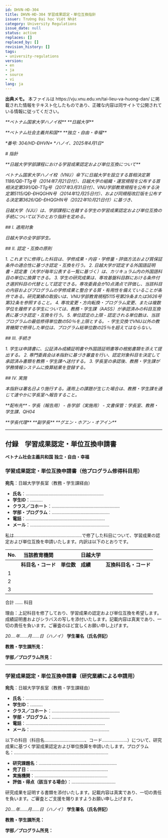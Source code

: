 ```yaml
---
id: DHVN-HD-304
title: DHVN-HD-304 学習成果認定・単位互換指針
issuer: Trường Đại học Việt Nhật
category: University Regulations
issue_date: null
status: active
replaces: []
replaced_by: []
revision_history: []
tags:
- university-regulations
version:
- en
- ja
- source
- vi
lang: ja
---
```

<div class="source-note" role="note" aria-label="出典メモ">
  <p><strong>出典メモ。</strong> 本ファイルは https://vju.vnu.edu.vn/tai-lieu-va-huong-dan/ に掲載された情報をテキスト化したものであり、正確な内容は同サイトで公開されている情報に従ってください。</p>
  <p><em>**ベトナム国家大学ハノイ校** **日越大学**</em></p>
  <p><em>**ベトナム社会主義共和国** **独立・自由・幸福**</em></p>
  <p><em>*番号: 304/HD-ĐHVN* *ハノイ、2025年4月1日*</em></p>
  <p><em># 指針</em></p>
  <p><em>**日越大学学部課程における学習成果認定および単位互換について**</em></p>
  <p><em>ベトナム国家大学ハノイ校（VNU）傘下に日越大学を設立する首相決定第1186/QĐ-TTg号（2014年7月21日付）、日越大学の組織・運営規程を公布する首相決定第391/QĐ-TTg号（2017年3月31日付）、VNU学部教育規程を公布する決定第5115/QĐ-ĐHQGHN号（2014年12月25日付）、および同規程改訂版を公布する決定第3626/QĐ-ĐHQGHN号（2022年10月21日付）に基づき、</em></p>
  <p><em>日越大学（VJU）は、学部課程に在籍する学生の学習成果認定および単位互換の手続について以下のとおり指針を定める。</em></p>
  <p><em>## I. 適用対象</em></p>
  <p><em>日越大学の全学部学生。</em></p>
  <p><em>## II. 認定・互換の原則</em></p>
  <p><em>1. これまでに修得した科目は、学修成果・内容・学修量・評価方法および質保証条件の適合性に基づき認定・互換を行う。 2. 日越大学が認定する外国語証明書・認定書（大学が毎年公表する一覧に基づく）は、カリキュラム内の外国語科目の単位に換算できる。 3. 学生の研究成果は、専攻基盤科目群における条件付き選択科目の代替として認定できる。専攻委員会が10点満点で評価し、当該科目の内容およびプログラムの学修成果と整合する質・有用性を備えていることが条件である。研究業績の取扱いは、VNU学部教育規程5115号第29条または3626号第32条を参照すること。 4. 専攻変更・方向転換・プログラム変更、または複数学位を履修する学生については、教務・学生課（AASS）が承認済みの科目互換表に基づき認定・互換を行う。 5. 単位認定の上限 - 認定される単位数は、当該プログラムの最低修得単位数の50％を上限とする。 - 学生交換でVNU以外の教育機関で修得した単位は、プログラム総単位数の25％を超えてはならない。</em></p>
  <p><em>## III. 手続き</em></p>
  <p><em>1. 学生は申請書に、公証済み成績証明書や外国語証明書等の根拠書類を添えて提出する。 2. 専門委員会は本指針に基づき審査を行い、認定対象科目を決定して承認済み書類を教務・学生課へ送付する。 3. 学長室の承認後、教務・学生課が学務情報システムに換算結果を登録する。</em></p>
  <p><em>## IV. 実施</em></p>
  <p><em>本指針は署名日より施行する。運用上の課題が生じた場合は、教務・学生課を通じて速やかに学長室へ報告すること。</em></p>
  <p><em>**配布先** - 学長（報告用） - 各学部（実施用） - 文書保管：学長室、教務・学生課、QH04</em></p>
  <p><em>**学長代理** **副学長** **グエン・ホアン・オアイン**</em></p>
</div>


---

## 付録　学習成果認定・単位互換申請書

**ベトナム社会主義共和国**
**独立・自由・幸福**

### 学習成果認定・単位互換申請書（他プログラム修得科目用）

**宛先**：日越大学学長室（教務・学生課経由）

- **氏名**：..............................................................
- **学生ID**：..........
- **クラス／コホート**：......................................................
- **学部・プログラム**：..............................................
- **電話**：...............................................................
- **メール**：...............................................................

私は......................................................で修了した科目について、学習成果の認定および単位互換を申請いたします。内訳は以下のとおりです。

| No. | 当該教育機関 | | 日越大学 | |
| --- | --- | --- | --- | --- |
| | **科目名・コード** | **単位数** | **成績** | **互換科目名・コード** | **単位数** |
| 1 | | | | | |
| 2 | | | | | |
| 3 | | | | | |

合計 ...... 科目

理由：上記科目を修了しており、学習成果の認定および単位互換を希望します。成績証明書およびシラバスの写しを添付いたします。記載内容は真実であり、一切の責任を負います。ご審査のほど宜しくお願い申し上げます。

*20....年......月......日（ハノイ）*
**学生署名（氏名併記）**

**教務・学生課所見：**

**学部／プログラム所見：**

---

### 学習成果認定・単位互換申請書（研究業績による申請用）

**宛先**：日越大学学長室（教務・学生課経由）

- **氏名**：..............................................................
- **学生ID**：..........
- **クラス／コホート**：......................................................
- **学部・プログラム**：..............................................
- **電話**：...............................................................
- **メール**：...............................................................

以下の科目（科目名................................、コード....................）について、研究成果に基づく学習成果認定および単位換算を申請いたします。プログラム名：...........................................................................

- **研究課題名**：..............................................................
- **完了日**：..............................................................
- **実施機関**：..........................................................
- **評価・得点（該当する場合）**：...................................

研究成果を証明する書類を添付いたします。記載内容は真実であり、一切の責任を負います。ご審査とご支援を賜りますようお願い申し上げます。

*20....年......月......日（ハノイ）*
**学生署名（氏名併記）**

**教務・学生課所見：**

**学部／プログラム所見：**
